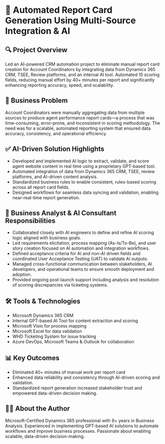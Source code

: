 # 🚀 Automated Report Card Generation Using Multi-Source Integration & AI 

## 🔍 Project Overview
Led an AI-powered CRM automation project to eliminate manual report card creation for Account Coordinators by integrating data from Dynamics 365 CRM, TSEE, Review platforms, and an internal AI tool. Automated 15 scoring fields, reducing manual effort by 40+ minutes per report and significantly enhancing reporting accuracy, speed, and scalability.

## 🧠 Business Problem
Account Coordinators were manually aggregating data from multiple sources to produce agent performance report cards—a process that was time-consuming, error-prone, and inconsistent in scoring methodology. The need was for a scalable, automated reporting system that ensured data accuracy, consistency, and operational efficiency.

## ✅ AI-Driven Solution Highlights
- Developed and implemented AI logic to extract, validate, and score agent website content in real time using a proprietary GPT-based tool.
- Automated integration of data from Dynamics 365 CRM, TSEE, review platforms, and AI-driven content analysis.
- Standardized business rules to enable consistent, rules-based scoring across all report card fields.
- Designed workflows for seamless data syncing and validation, enabling near-real-time report generation.

## 💼 Business Analyst & AI Consultant Responsibilities
- Collaborated closely with AI engineers to define and refine AI scoring logic aligned with business goals.
- Led requirements elicitation, process mapping (As-Is/To-Be), and user story creation focused on AI automation and integration workflows.
- Defined acceptance criteria for AI and non-AI driven fields and coordinated User Acceptance Testing (UAT) to validate AI outputs.
- Managed cross-functional communication between stakeholders, AI developers, and operational teams to ensure smooth deployment and adoption.
- Provided ongoing post-launch support including analysis and resolution of scoring discrepancies via ticketing systems.

## 🛠 Tools & Technologies
- Microsoft Dynamics 365 CRM
- Internal GPT-based AI Tool for content extraction and scoring
- Microsoft Visio for process mapping
- Microsoft Excel for data validation
- WHD Ticketing System for issue tracking
- Azure DevOps, Microsoft Teams & Outlook for collaboration

## 📊 Key Outcomes
- Eliminated 40+ minutes of manual work per report card
- Enhanced data reliability and consistency through AI-driven scoring and validation.
- Standardized report generation increased stakeholder trust and empowered data-driven decision making.

## 👩‍💻 About the Author
Microsoft-Certified Dynamics 365 professional with 9+ years in Business Analysis. Experienced in implementing GPT-based AI solutions to automate workflows and improve business processes. Passionate about enabling scalable, data-driven decision-making.
